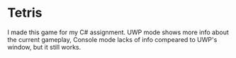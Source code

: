 # Tetris
I made this game for my C# assignment.
UWP mode shows more info about the current gameplay, Console mode lacks of info compeared to UWP's window, but it still works.
